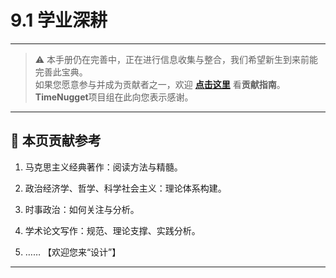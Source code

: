 # 9.1 学业深耕

---

> ⚠️ 本手册仍在完善中，正在进行信息收集与整合，我们希望新生到来前能完善此宝典。  
> 如果您愿意参与并成为贡献者之一，欢迎 **[点击这里](/CONTRIBUTING)** 看**贡献指南**。  
> **TimeNugget**项目组在此向您表示感谢。  

---

## 📌 本页贡献参考

1. 马克思主义经典著作：阅读方法与精髓。

2. 政治经济学、哲学、科学社会主义：理论体系构建。

3. 时事政治：如何关注与分析。

4. 学术论文写作：规范、理论支撑、实践分析。

5. ……  【欢迎您来“设计”】

---
